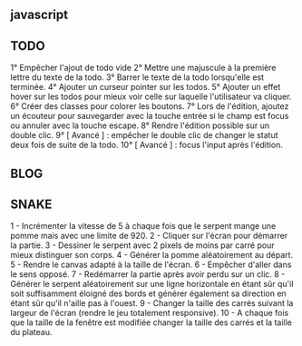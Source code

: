 ## javascript

## TODO
1° Empêcher l'ajout de todo vide
2° Mettre une majuscule à la première lettre du texte de la todo.
3° Barrer le texte de la todo lorsqu'elle est terminée.
4° Ajouter un curseur pointer sur les todos.
5° Ajouter un effet hover sur les todos pour mieux voir celle sur laquelle l'utilisateur va cliquer.
6° Créer des classes pour colorer les boutons.
7° Lors de l'édition, ajoutez un écouteur pour sauvegarder avec la touche entrée si le champ est focus ou annuler avec la touche escape.
8° Rendre l'édition possible sur un double clic.
9° [ Avancé ] : empêcher le double clic de changer le statut deux fois de suite de la todo.
10° [ Avancé ] : focus l'input après l'édition.

## BLOG



## SNAKE
1 - Incrémenter la vitesse de 5 à chaque fois que le serpent mange une pomme mais avec une limite de 920.
2 - Cliquer sur l'écran pour démarrer la partie.
3 - Dessiner le serpent avec 2 pixels de moins par carré pour mieux distinguer son corps.
4 - Générer la pomme aléatoirement au départ.
5 - Rendre le canvas adapté à la taille de l'écran.
6 - Empêcher d'aller dans le sens opposé.
7 - Redémarrer la partie après avoir perdu sur un clic.
8 - Générer le serpent aléatoirement sur une ligne horizontale en étant sûr qu'il soit suffisamment éloigné des bords et générer également sa direction en étant sûr qu'il n'aille pas à l'ouest.
9 - Changer la taille des carrés suivant la largeur de l'écran (rendre le jeu totalement responsive).
10 - A chaque fois que la taille de la fenêtre est modifiée changer la taille des carrés et la taille du plateau.